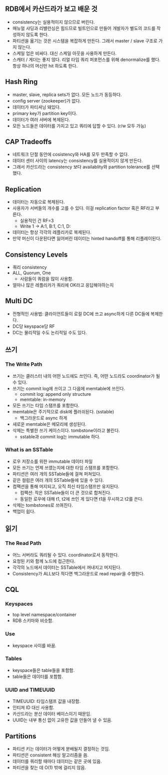 ## RDB에서 카산드라가 보고 배운 것
- consistency는 실용적이지 않으므로 버린다.
- 매뉴얼 샤딩과 리밸런싱은 힘드므로 빌트인으로 만들어 개발자가 별도의 코드를 작성하지 않도록 한다.
- 파티션을 옮기는 것은 시스템을 복잡하게 만든다. 그래서 master / slave 구조로 가지 않는다.
- 스케일 업은 비싸다. 대신 스케일 아웃을 사용하게 만든다.
- 스캐터 / 게더는 좋지 않다. 리얼 타임 쿼리 퍼포먼스를 위해 denormalize를 했다. 항상 하나의 머신만 hit 하도록 한다.

## Hash Ring
- master, slave, replica sets가 없다. 모든 노드가 동등하다.
- config server (zookeeper)가 없다.
- 데이터가 파티셔닝 돼있다.
- primary key가 partition key이다.
- 데이터가 여러 서버에 복제된다.
- 모든 노드들은 데이터를 가지고 있고 쿼리에 답할 수 있다. (r/w 모두 가능)

## CAP Tradeoffs
- 네트워크 단절 동안에 cosistency와 HA를 모두 만족할 수 없다.
- 데이터 센터 사이의 latency는 consistency를 실용적이지 않게 만든다.
- 그래서 카산드라는 consistency 보다 availablity와 partition tolerance를 선택했다.

## Replication
- 데이터는 자동으로 복제된다.
- 사용자가 서버들의 개수를 고를 수 있다. 이걸 replication factor 혹은 RF라고 부른다.
  - 실용적인 건 RF=3
  - Write 1 -> A:1, B:1, C:1, D: 
- 데이터는 항상 각각의 레플리카로 복제된다.
- 만약 머신이 다운된다면 잃어버린 데이터는 hinted handoff를 통해 리플레이된다.

## Consistency Levels
- 쿼리 consistency
- ALL, Quorum, One
  - 사람들이 쿼럼을 많이 사용함.
- 얼마나 많은 레플리카가 쿼리에 OK라고 응답해야하는지

## Multi DC
- 전형적인 사용법: 클라이언트들이 로컬 DC에 쓰고 async하게 다른 DC들에 복제한다.
- DC당 keyspace당 RF
- DC는 물리적일 수도 논리적일 수도 있다.

## 쓰기
### The Write Path
- 쓰기는 클러스터 내의 어떤 노드에도 쓰인다. 즉, 어떤 노드라도 coordinator가 될 수 있다.
- 쓰기는 commit log에 쓰이고 그 다음에 memtable에 쓰인다.
  - commit log: append only structure
  - memtable: in-memory
- 모든 쓰기는 타임 스탬프를 포함한다.
- memtable은 주기적으로 disk에 플러쉬된다. (sstable)
  - 백그라운드로 async 하게
- 새로운 memtable은 메모리에 생성된다.
- 삭제는 특별한 쓰기 케이스이다. tombstone이라고 불린다.
  - sstable과 commit log는 immutable 하다.

### What is an SSTable
- 로우 저장소를 위한 immutable 데이터 파일
- 모든 쓰기는 언제 쓰였는지에 대한 타임 스탬프를 포함한다.
- 파티션은 여러 개의 SSTable들에 걸쳐 퍼쳐있다.
- 같은 컬럼은 여러 개의 SSTable들에 있을 수 있다.
- 컴팩션을 통해 머지되고, 오직 최신 타임스탬프만 유지된다.
  - 컴팩션: 작은 SSTable들이 더 큰 것으로 합쳐진다.
  - 동일한 로우에 대해 t1, t2에 쓰인 게 있다면 t1을 무시하고 t2를 쓴다.
- 삭제는 tombstones로 쓰여진다.
- 백업이 쉽다.

## 읽기
### The Read Path
- 어느 서버라도 쿼리될 수 있다. coordinator로서 동작한다.
- 요청된 키와 함께 노드에 접근한다.
- 각각의 노드에서 데이터는 SSTable에서 꺼내지고 머지된다.
- Consistency가 ALL보다 적다면 백그라운드로 read repair을 수행한다.

## CQL
### Keyspaces
- top level namespace/container
- RDB 스키마와 비슷함.

### Use
- keyspace 사이를 바꿈.

### Tables
- keyspace들은 table들을 포함함.
- table들은 데이터를 포함함.

### UUID and TIMEUUID
- TIMEUUID: 타임스탬프 값을 내장함.
- 인티져 ID 대신 사용함.
- 카산드라는 분산 데이터 베이스이기 때문임.
- UUID는 내부 통신 없이 고유한 값을 만들어 낼 수 있음.

## Partitions
- 파티션 키는 데이터가 어떻게 분배될지 결정하는 것임.
- 파티션은 consistent 해싱 알고리즘을 씀.
- 데이터를 쿼리할 때마다 데이터는 같은 곳에 있음.
- 파티션을 찾는 데 O(1) 밖에 걸리지 않음.
